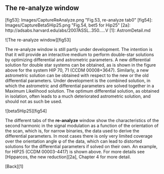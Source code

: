 <h2 id=reanalyze> The re-analyze window </h2>
[fig53]: Images/CaptureReAnalyze.png "Fig.53, re-analyze tab0"
[fig54]: Images/CaptureBeta5Hip25.png "Fig.54, bet5 for Hip25"
[2a]: http://adsabs.harvard.edu/abs/2007ASSL..350.....V
[1]: AstromDetail.md

![The re-analyze window][fig53]

The re-analyze window is still partly under development. The intention is that it will provide an interactive medium to perform double-star solutions by optimizing differential and astrometric parameters. A new differential solution for double star systems can be obtained, as is shown in the figure above for the system HIP 70, 71 (CCDM 00008+3647). Similarly, a new astrometric solution can be obtained with respect to the new or the old differential parameters. Under development is the combined solution, in which the astrometric and differential parameters are solved together in a Maximum Likelihood solution. The optimum differential solution, as obtained in isolation, often leads to a much deteriorated astrometric solution, and should not as such be used.

![beta5Hip25][fig54]

The different tabs of the **re-analyze** window show the characteristics of the second harmonic in the signal modulation as a function of the orientation of the scan, which is, for narrow binaries, the data used to derive the differential parameters. In most cases there is only very limited coverage over the orientation angle &phi; of the data, which can lead to distorted solutions for the differential parameters if solved on their own. An example, for HIP25 (CCDM 00003-4417) is shown above. For more details see [Hipparcos, the new reduction][2a], Chapter 4 for more detail.

[Back][1]

